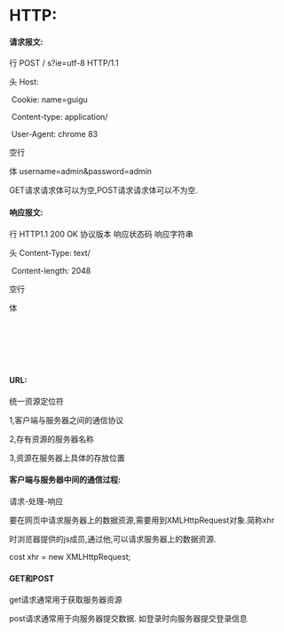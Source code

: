 # HTTP:

#### 请求报文:

行 POST / s?ie=utf-8 HTTP/1.1

头  Host: 

​     Cookie: name=guigu

​     Content-type: application/

​     User-Agent: chrome 83

空行

体 username=admin&password=admin

GET请求请求体可以为空,POST请求请求体可以不为空.

#### 响应报文:

行  HTTP1.1 200 OK  协议版本 响应状态码 响应字符串

头  Content-Type: text/

​      Content-length: 2048

空行

体  <html>

​     <head>

​    </head>

​    </html>

#### URL:

统一资源定位符

1,客户端与服务器之间的通信协议

2,存有资源的服务器名称

3,资源在服务器上具体的存放位置



#### 客户端与服务器中间的通信过程:

请求-处理-响应

 

要在网页中请求服务器上的数据资源,需要用到XMLHttpRequest对象.简称xhr

时浏览器提供的js成员,通过他,可以请求服务器上的数据资源.

cost xhr = new XMLHttpRequest;

 

#### GET和POST

get请求通常用于获取服务器资源

post请求通常用于向服务器提交数据. 如登录时向服务器提交登录信息

 